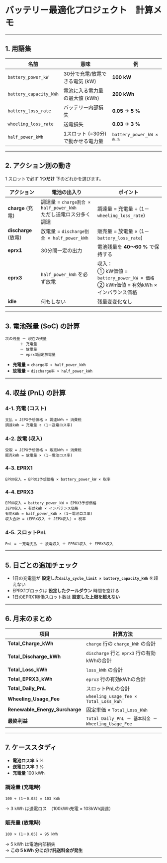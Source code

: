 # バッテリー最適化プロジェクト 計算メモ

---

## 1. 用語集

| 名前 | 意味                    | 例 |
|------|-----------------------|----|
| `battery_power_kW` | 30分で充電/放電できる電気 (kW)   | **100 kW** |
| `battery_capacity_kWh` | 電池に入る電力量の最大値 (kWh)    | **200 kWh** |
| `battery_loss_rate` | バッテリー内部損失             | **0.05 → 5 %** |
| `wheeling_loss_rate` | 送電損失                  | **0.03 → 3 %** |
| `half_power_kWh` | 1スロット (=30分) で動かせる電力量 | `battery_power_kW × 0.5` |

---

## 2. アクション別の動き

1 スロットで必ず **1つだけ** 下のどれかを選びます。

| アクション | 電池の出入り                                          | ポイント                                                                  |
|-----------|-------------------------------------------------|-----------------------------------------------------------------------|
| **charge** (充電) | 調達量 = `charge割合 × half_power_kWh`  <br>ただし送電ロス分多く調達 | 調達量 = 充電量 ÷ (1－`wheeling_loss_rate`)                                  |
| **discharge** (放電) | 放電量 = `discharge割合 × half_power_kWh`            | 販売量 = 放電量 × (1－`battery_loss_rate`)                                   |
| **eprx1** | 30分間一定の出力                                       | 電池残量を **40〜60 %** で保持する                                               |
| **eprx3** | `half_power_kWh` を必ず放電                          | 収入：<br>① kW価値 = `battery_power_kW × 価格`<br>② kWh価値 = 有効kWh × インバランス価格 |
| **idle** | 何もしない                                           | 残量変変化なし                                                               |

---

## 3. 電池残量 (SoC) の計算

```
次の残量 ＝ 現在の残量
　　　　＋ 充電量
　　　　－ 放電量
　　　　－ eprx3固定放電量
```

- **充電量** = `charge率 × half_power_kWh`  
- **放電量** = `discharge率 × half_power_kWh`

---

## 4. 収益 (PnL) の計算

### 4‑1. 充電 (コスト)

```
支払 = JEPX予想価格 × 調達kWh + 消費税
調達kWh = 充電量 ÷ (1－送電ロス率)
```

### 4‑2. 放電 (収入)

```
受取 = JEPX予想価格 × 販売kWh + 消費税
販売kWh = 放電量 × (1－電池ロス率)
```

### 4‑3. EPRX1

```
EPRX収入 = EPRX1予想価格 × battery_power_kW × 税率
```

### 4‑4. EPRX3

```
EPRX収入 = battery_power_kW × EPRX3予想価格
JEPX収入 = 有効kWh × インバランス価格
有効kWh = half_power_kWh × (1－電池ロス率)
収入合計 = (EPRX収入 ＋ JEPX収入) × 税率
```

### 4‑5. スロットPnL

```
PnL = －充電支払 ＋ 放電収入 ＋ EPRX1収入 ＋ EPRX3収入
```

---

## 5. 日ごとの追加チェック

- 1日の充電量が **設定した`daily_cycle_limit × battery_capacity_kWh`** を超えない  
- EPRX1ブロックは **設定したクールダウン** 時間を空ける  
- 1日のEPRX1稼働スロット数は **設定した上限を超えない**

---

## 6. 月末のまとめ

| 項目 | 計算方法                                          |
|------|-----------------------------------------------|
| **Total_Charge_kWh** | `charge` 行の `charge_kWh` の合計                  |
| **Total_Discharge_kWh** | `discharge` 行と `eprx3` 行の有効kWhの合計             |
| **Total_Loss_kWh** | `loss_kWh` の合計                                |
| **Total_EPRX3_kWh** | `eprx3` 行の有効kWhの合計                            |
| **Total_Daily_PnL** | スロットPnLの合計                                    |
| **Wheeling_Usage_Fee** | `wheeling_usage_fee × Total_Loss_kWh`         |
| **Renewable_Energy_Surcharge** | 固定単価 × `Total_Loss_KWh`                       |
| **最終利益** | `Total_Daily_PnL － 基本料金 － Wheeling_Usage_Fee` |

---

## 7. ケーススタディ

- **電池ロス率** 5 %  
- **送電ロス率** 3 %  
- **充電量** 100 kWh

### 調達量 (充電時)

```
100 ÷ (1－0.03) = 103 kWh
```
→ 3 kWh は送電ロス　（100kWh充電 = 103kWh調達）

### 販売量 (放電時)

```
100 × (1－0.05) = 95 kWh
```
→ 5 kWh は電池内部損失  
→ **この 5 kWh 分にだけ託送料金が発生**

---

